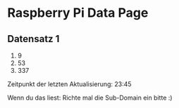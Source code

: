 
# Raspberry Pi Data Page
## Datensatz 1
1. 9
2. 53
3. 337

Zeitpunkt der letzten Aktualisierung: 23:45

Wenn du das liest: Richte mal die Sub-Domain ein bitte :)
    